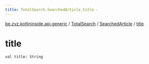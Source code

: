 ```yaml
---
title: TotalSearch.SearchedArticle.title - 
---
```


[be.zvz.kotlininside.api.generic](../../index.html) / [TotalSearch](../index.html) / [SearchedArticle](index.html) / [title](./title.html)

# title

`val title: String`